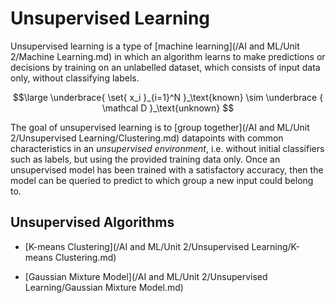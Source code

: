# Unsupervised Learning

Unsupervised learning is a type of [machine learning](/AI and ML/Unit 2/Machine Learning.md) in which an algorithm learns to make predictions or decisions by training on an unlabelled dataset, which consists of input data only, without classifying labels.

$$\large
	\underbrace{
		\set{ x_i }_{i=1}^N
	}_\text{known}
	\sim
	\underbrace { \mathcal D }_\text{unknown}
$$

The goal of unsupervised learning is to [group together](/AI and ML/Unit 2/Unsupervised Learning/Clustering.md) datapoints with common characteristics in an *unsupervised environment*, i.e. without initial classifiers such as labels, but using the provided training data only. Once an unsupervised model has been trained with a satisfactory accuracy, then the model can be queried to predict to which group a new input could belong to.

## Unsupervised Algorithms

- [K-means Clustering](/AI and ML/Unit 2/Unsupervised Learning/K-means Clustering.md)

- [Gaussian Mixture Model](/AI and ML/Unit 2/Unsupervised Learning/Gaussian Mixture Model.md)

